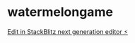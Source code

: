 # watermelongame

[Edit in StackBlitz next generation editor ⚡️](https://stackblitz.com/~/github.com/jalsmida321/watermelongame)